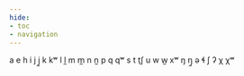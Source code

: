 ```yaml
---
hide:
- toc
- navigation
---
```

a
e
h
i
j
j̰
k
kʷ
l
l̰
m
m̰
n
n̰
p
q
qʷ
s
t
t̠ʃ
u
w
w̰
xʷ
ŋ
ŋ̰
ə
ɬ
ʃ
ʔ
χ
χʷ
